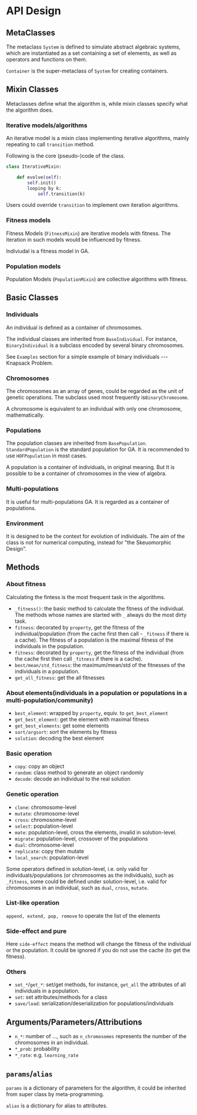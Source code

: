 # API Design

## MetaClasses
The metaclass `System` is defined to simulate abstract algebraic systems, which are instantiated as a set containing a set of elements, as well as operators and functions on them.

`Container` is the super-metaclass of `System` for creating containers.

## Mixin Classes

Metaclasses define what the algorithm is, while mixin classes specify what the algorithm does. 

### Iterative models/algorithms

An iterative model is a mixin class implementing iterative algorithms, mainly repeating to call `transition` method.

Following is the core (pseudo-)code of the class.

```python
class IterativeMixin:

    def evolve(self):
        self.init()
        looping by k:
            self.transition(k)
```

Users could override `transition` to implement own iteration algorithms.


### Fitness models

Fitness Models (`FitnessMixin`) are iterative models with fitness. The iteration in such models would be influenced by fitness.

Indiviudal is a fitness model in GA.

### Population models

Population Models (`PopulationMixin`) are collective algorithms with fitness.


## Basic Classes

### Individuals

An individual is defined as a container of chromosomes.

The individual classes are inherited from `BaseIndividual`. For instance, `BinaryIndividual` is a subclass encoded by   several binary chromosomes.


See `Examples` section for a simple example of binary individuals --- Knapsack Problem.


### Chromosomes

The chromosomes as an array of genes, could be regarded as the unit of genetic operations.  The subclass used most frequently is`BinaryChromosome`.

A chromosome is equivalent to an individual with only one chromosome, mathematically.


### Populations

The population classes are inherited from `BasePopulation`. `StandardPopulation` is the standard population for GA. It is recommended to use `HOFPopulation` in most cases.

A population is a container of individuals, in original meaning. But It is possible to be a container of chromosomes in the view of algebra.


### Multi-populations

It is useful for multi-populations GA. It is regarded as a container of populations.


### Environment
It is designed to be the context for evolution of individuals. The aim of the class is not for numerical computing, instead for "the Skeuomorphic Design".

## Methods

### About fitness
Calculating the fintess is the most frequent task in the algorithms.

- `_fitness()`: the basic method to calculate the fitness of the individual. The methods whose names are started with `_` always do the most dirty task.
- `fitness`: decorated by `property`, get the fitness of the individual/population (from the cache first then call - `_fitness` if there is a cache). The fitness of a population is the maximal fitness of the individuals in the population.
- `fitness`: decorated by `property`, get the fitness of the individual (from the cache first then call `_fitness` if there is a cache).
- `best/mean/std_fitness`: the maximum/mean/std of the fitnesses of the individuals in a population.
- `get_all_fitness`: get the all fitnesses

### About elements(individuals in a population or populations in a multi-population/community)

- `best_element`: wrapped by `property`, equiv. to `get_best_element`
- `get_best_element`: get the element with maximal fitness
- `get_best_elements`: get some elements
- `sort/argsort`: sort the elements by fitness
- `solution`: decoding the best element

### Basic operation

- `copy`: copy an object
- `random`: class method to generate an object randomly
- `decode`: decode an individual to the real solution

### Genetic operation
- `clone`: chromosome-level
- `mutate`: chromosome-level
- `cross`: chromosome-level
- `select`: population-level
- `mate`: population-level, cross the elements, invalid in solution-level.
- `migrate`: population-level, crossover of the populations
- `dual`: chromosome-level
- `replicate`: copy then mutate
- `local_search`: population-level

Some operators defined in solution-level, i.e. only valid for individuals/populations (or chromosomes as the individuals), such as `_fitness`, some could be defined under solution-level, i.e. valid for chromosomes in an individual, such as `dual`, `cross`, `mutate`.

### List-like operation
`append, extend, pop, remove` to operate the list of the elements

### Side-effect and pure

Here `side-effect` means the method will change the fitness of the individual or the population. It could be ignored if you do not use the cache (to get the fitness).

### Others

- `set_*`/`get_*`: set/get methods, for instance, `get_all` the attributes of all individuals in a population.
- `set`: set attributes/methods for a class
- `save/load`: serialization/deserialization for populations/individuals

## Arguments/Parameters/Attributions

- `n_*`: number of ..., such as `n_chromosomes` represents the number of the chromosomes in an individual.
- `*_prob`: probability
- `*_rate`: e.g. `learning_rate`

## `params`/`alias`

`params` is a dictionary of parameters for the algorithm, it could be inherited from super class by meta-programming.

`alias` is a dictionary for alias to attributes.